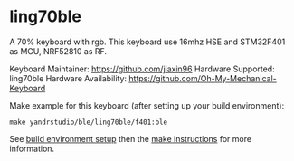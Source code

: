 ling70ble
===

A 70% keyboard with rgb.
This keyboard use 16mhz HSE and STM32F401 as MCU, NRF52810 as RF.

Keyboard Maintainer: https://github.com/jiaxin96
Hardware Supported: ling70ble
Hardware Availability: https://github.com/Oh-My-Mechanical-Keyboard 

Make example for this keyboard (after setting up your build environment):

    make yandrstudio/ble/ling70ble/f401:ble

See [build environment setup](https://docs.qmk.fm/#/getting_started_build_tools) then the [make instructions](https://docs.qmk.fm/#/getting_started_make_guide) for more information.

